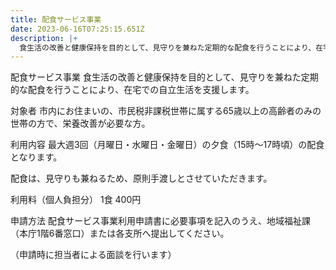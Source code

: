 ```yaml
---
title: 配食サービス事業
date: 2023-06-16T07:25:15.651Z
description: |+
  食生活の改善と健康保持を目的として、見守りを兼ねた定期的な配食を行うことにより、在宅での自立生活を支援します。
---
```

配食サービス事業
食生活の改善と健康保持を目的として、見守りを兼ねた定期的な配食を行うことにより、在宅での自立生活を支援します。

対象者
市内にお住まいの、市民税非課税世帯に属する65歳以上の高齢者のみの世帯の方で、栄養改善が必要な方。

利用内容
最大週3回（月曜日・水曜日・金曜日）の夕食（15時～17時頃）の配食となります。

配食は、見守りも兼ねるため、原則手渡しとさせていただきます。

利用料（個人負担分）
1食 400円

申請方法
配食サービス事業利用申請書に必要事項を記入のうえ、地域福祉課（本庁1階6番窓口）または各支所へ提出してください。

（申請時に担当者による面談を行います）
